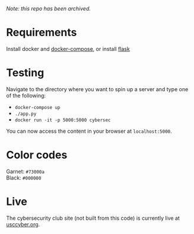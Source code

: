 *Note: this repo has been archived.*

# Requirements
Install docker and [docker-compose](https://docs.docker.com/compose/install/#prerequisites),
or install [flask](http://flask.pocoo.org/docs/0.12/)

# Testing
Navigate to the directory where you want to spin up a server and type one of the following:
- `docker-compose up`
- `./app.py`
- `docker run -it -p 5000:5000 cybersec`

You can now access the content in your browser at `localhost:5000`. 

# Color codes
Garnet: `#73000a`  
Black: `#000000`

# Live
The cybersecurity club site (not built from this code) is currently live at [usccyber.org](https://www.usccyber.org).
